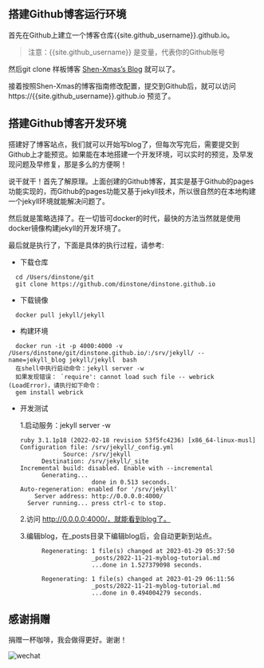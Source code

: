 ## 搭建Github博客运行环境

首先在Github上建立一个博客仓库{{site.github_username}}.github.io。
> 注意：{{site.github_username}} 是变量，代表你的Github账号

然后git clone 样板博客 [Shen-Xmas’s Blog](https://shen-xmas.github.io/) 就可以了。

接着按照Shen-Xmas的博客指南修改配置，提交到Github后，就可以访问 https://{{site.github_username}}.github.io 预览了。


## 搭建Github博客开发环境

搭建好了博客站点，我们就可以开始写blog了，但每次写完后，需要提交到Github上才能预览。如果能在本地搭建一个开发环境，可以实时的预览，及早发现问题及早修复，那是多么的方便啊！

说干就干！首先了解原理。上面创建的Github博客，其实是基于Github的pages功能实现的，而Github的pages功能又基于jekyll技术，所以很自然的在本地构建一个jekyll环境就能解决问题了。

然后就是策略选择了。在一切皆可docker的时代，最快的方法当然就是使用docker镜像构建jekyll的开发环境了。

最后就是执行了，下面是具体的执行过程，请参考:

- 下载仓库
```
  cd /Users/dinstone/git
  git clone https://github.com/dinstone/dinstone.github.io
```
- 下载镜像
```
  docker pull jekyll/jekyll
```
- 构建环境
```
  docker run -it -p 4000:4000 -v /Users/dinstone/git/dinstone.github.io/:/srv/jekyll/ --name=jekyll_blog jekyll/jekyll  bash
  在shell中执行启动命令：jekyll server -w
  如果发现错误： `require': cannot load such file -- webrick (LoadError)，请执行如下命令：
  gem install webrick
```
- 开发测试

  1.启动服务：jekyll server -w
  ```
  ruby 3.1.1p18 (2022-02-18 revision 53f5fc4236) [x86_64-linux-musl]
  Configuration file: /srv/jekyll/_config.yml
              Source: /srv/jekyll
        Destination: /srv/jekyll/_site
  Incremental build: disabled. Enable with --incremental
        Generating... 
                      done in 0.513 seconds.
  Auto-regeneration: enabled for '/srv/jekyll'
      Server address: http://0.0.0.0:4000/
    Server running... press ctrl-c to stop.
  ```
  2.访问 http://0.0.0.0:4000/，就能看到blog了。

  3.编辑blog，在_posts目录下编辑blog后，会自动更新到站点。
  ```
        Regenerating: 1 file(s) changed at 2023-01-29 05:37:50
                      _posts/2022-11-21-myblog-tutorial.md
                      ...done in 1.527379098 seconds.
                      
        Regenerating: 1 file(s) changed at 2023-01-29 06:11:56
                      _posts/2022-11-21-myblog-tutorial.md
                      ...done in 0.494004279 seconds.
  ```

## 感谢捐赠
捐赠一杯咖啡，我会做得更好。谢谢！

![wechat](https://dinstone.github.io/img/donate/wechatzan.jpeg)